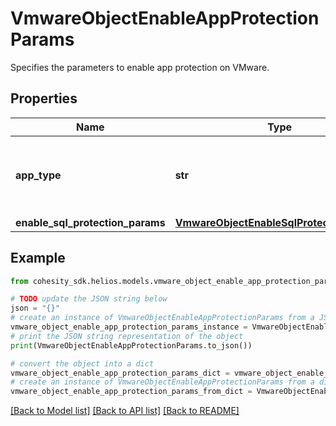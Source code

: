 # VmwareObjectEnableAppProtectionParams

Specifies the parameters to enable app protection on VMware.

## Properties

Name | Type | Description | Notes
------------ | ------------- | ------------- | -------------
**app_type** | **str** | Specifies the app from which protection must be enabled. | 
**enable_sql_protection_params** | [**VmwareObjectEnableSqlProtectionParams**](VmwareObjectEnableSqlProtectionParams.md) |  | [optional] 

## Example

```python
from cohesity_sdk.helios.models.vmware_object_enable_app_protection_params import VmwareObjectEnableAppProtectionParams

# TODO update the JSON string below
json = "{}"
# create an instance of VmwareObjectEnableAppProtectionParams from a JSON string
vmware_object_enable_app_protection_params_instance = VmwareObjectEnableAppProtectionParams.from_json(json)
# print the JSON string representation of the object
print(VmwareObjectEnableAppProtectionParams.to_json())

# convert the object into a dict
vmware_object_enable_app_protection_params_dict = vmware_object_enable_app_protection_params_instance.to_dict()
# create an instance of VmwareObjectEnableAppProtectionParams from a dict
vmware_object_enable_app_protection_params_from_dict = VmwareObjectEnableAppProtectionParams.from_dict(vmware_object_enable_app_protection_params_dict)
```
[[Back to Model list]](../README.md#documentation-for-models) [[Back to API list]](../README.md#documentation-for-api-endpoints) [[Back to README]](../README.md)


